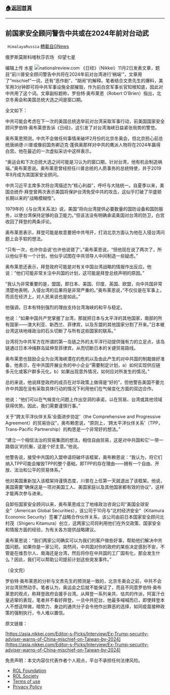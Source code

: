 ###  [:house:返回首頁](https://github.com/ourhimalayas/txt)
---


## 前国家安全顾问警告中共或在2024年前对台动武
` HimalayaRussia` [轉載自GNews](https://gnews.org/zh-hans/1635347/)

俄罗斯莫斯科喀秋莎农场   仰望七星

编辑上传  水星
![](https://assets.gnews.org/wp-content/uploads/2021/11/O.jpg)nationalreview.com
《日经》（Nikkei）11月2日发表文章，题目“前川普安全顾问警告中共将在2024年前对台湾进行‘祸端’”，文章用了“mischief”一词，还有“恶作剧”、“胡闹”的解释。笔者结合文贵先生的爆料，美军用3分钟即可将中共军事设施全部摧毁，作为前白宫军事长官知根知底，因此对中共用了这个词。文章副标题称，罗伯特·奥布莱恩（Robert O’Brien）指出，北京冬奥会和美国总统大选之间是窗口期。

全文如下：

中共可能会考虑在下一次的美国总统选举前对台湾采取军事行动，前美国国家安全顾问罗伯特·奥布莱恩告诉《日经》，这引发了对台湾海峡日益紧张局势的警觉。

奥布莱恩预测，中共不会做任何事情来破坏2月份的北京冬奥会，但北京担心前总统唐纳德·川普或像前国务卿迈克·蓬佩奥那样对中共的鹰派人物将在2024年赢得白宫。他在最近的一次虚拟采访中这样表示。

“奥运会和下次总统大选之间可能是习认为的窗口期，针对台湾，他有机会制造祸端。”奥布莱恩说。奥布莱恩曾经担任川普总统的人质事务的总统特使，并于2019年9月成为其国家安全顾问。

中共习近平主席多次将台湾描述为“核心利益”，呼吁与大陆统一。自夏季以来，美国总统乔·拜登曾两次表示美国将保护台湾免受中共的攻击，这似乎打破了华盛顿长期以来的“战略模糊性”。

1979年的《与台湾关系法》说，美国“将向台湾提供必要数量的国防设备和国防服务，以使台湾保持足够的自卫能力。”但该法没有明确承诺美国对台湾的防卫，白宫收回了拜登的两条评论。

奥布莱恩表示，拜登可能是故意要把中共甩开，打消北京方面认为他在入侵台湾问题上会手软的想法。

“只有一次，也许你会说‘也许他说错了’。”奥布莱恩说，“但他现在说了两次了，所以他似乎有一个计划，他似乎试图在中共领导人中间制造一些疑虑。”

奥布莱恩还表示，拜登政府可能是对有关中国台湾战略的情报作出反应。他说：”他们可能非常关注中共国的计划，这可能是拜登总统声明的原因。”

“我认为非常重要的是，盟国，即日本、美国、印度、英国、欧盟，向中共国非常清楚地表明，入侵台湾的后果将是非常严重的。”奥布莱恩说，”不仅仅是在军事上，而且在经济上，对人民来说也是如此。”

他强调，日本有特别强烈的理由支持台湾海峡的和平与稳定。

他说：”如果中国共产党掌握了台湾，那就把日本与太平洋的其他国家，南部的所有国家——澳大利亚、新西兰、菲律宾，以及东盟的其他国家分割了开来。”日本被台湾这块地缘政治的石头切断了与所有这些国家的联系。”

台湾将为中共军方在所谓的第一岛链之外的太平洋行动提供强有力的立足点，该岛链通过日本冲绳群岛延伸至菲律宾，从而切断日本的关键贸易路线。

奥布莱恩也鼓励企业为台湾海峡潜在的危机以及由此产生的对中共国的制裁做好准备，他表示，在中共国开展业务的中小企业“需要制定计划，a）如何实现供应链多元化或客户群多元化，b）如果出现意外情况，如何应对所发生的情况。”

总的来说，他说拜登政府的成员在对华政策上做得是“好的”，但他警告美国不要允许中共国在没有采取具体行动的情况下利用他们在气候变化方面的双边合作。

他说：“他们可以在气候变化问题上作出空洞的承诺，以在贸易、台湾或其他领域获得优势。因此，我们需要谨慎行事。”

关于“跨太平洋伙伴关系‘全面进步协定’（the Comprehensive and Progressive Agreement）的贸易协议”，奥布赖恩说，“原则上，‘跨太平洋伙伴关系’（TPP，Trans-Pacific Partnership）的构思是一个非常好的想法。”

“建立一个相信法治的贸易集团的想法，相信自由贸易，这是对中共国和它‘一带一路倡议’的抗衡，这是个好主意。”他说。

他警告说，接受中共国的入盟申请将破坏该框架，奥布赖恩说：“我认为，将它们纳入TPP可能会摧毁TPP的整个基础，即TPP的存在理由——拥有一个自由、开放、法治和公平的贸易体系。”

他对美国重新加入该框架持谨慎态度，川普在上任第一天就退出了该框架。他说，美国需要“确保这是一项对美国工人、美国家庭以及其他国家都有效的协议”，这样才能再次参与进来。

自卸任国家安全顾问以来，奥布莱恩成立了地缘政治咨询公司“美国全球安全”（American Global Securities），该公司于10月与“北村经济安全”（Kitamura Economic Security）签署了战略合作伙伴关系，该公司由前日本国家安全顾问北村茂（Shigeru Kitamura）创立，这两家公司将利用他们在外交政策、国家安全和情报方面的经验，为有关各方提供战略建议。

奥布莱恩说：“我们两家公司确实可以为我们的客户做些好事，帮助他们解决中共国问题。如果你是一家公司，突然间，中共国对你的政府的某些决定感到不安，不管是在维吾尔人、南海还是台湾，然后将你在中共国的工厂国有化，那会发生什么？因此，我们可以帮助公司提前计划这些突发事件。”

（全文完）

罗伯特·奥布莱恩的分析与文贵先生的预测是一致的，北京冬奥会之前，中共不会对台湾贸然动手。笔者认为，奥运会之后就不能保证了，而且不同意罗伯特·奥布莱恩的观点，称拜登政府会援手台湾。从拜登一系列亲共、怯共的作派，阿富汗仓皇逃窜的表现，笔者并不看好拜登，一旦中共犯台，他最多喊喊而已，即使拜登本人不想这样做，暗势力、身边的通共分子会令他作出罪恶的选择，如同疫苗接种政策的强制执行，令人难以置信。

原文链接：

[https://asia.nikkei.com/Editor-s-Picks/Interview/Ex-Trump-security-adviser-warns-of-China-mischief-on-Taiwan-by-2024](https://asia.nikkei.com/Editor-s-Picks/Interview/Ex-Trump-security-adviser-warns-of-China-mischief-on-Taiwan-by-2024)

 

免责声明：本文内容仅代表作者个人观点，平台不承担任何法律风险。

- [ROL Foundation](https://rolfoundation.org/)
- [ROL Society](https://rolsociety.org/)
- [Terms of use](https://gnews.org/terms-of-use-3/)
- [Privacy Policy](https://gnews.org/privacy-policy/)
